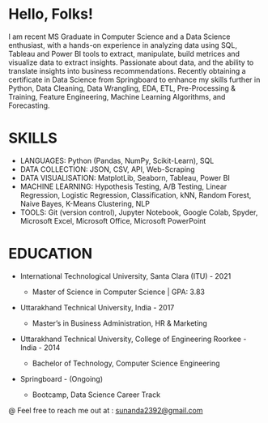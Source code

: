 # Hello, Folks!

I am recent MS Graduate in Computer Science and a Data Science enthusiast, with a hands-on experience in analyzing data using SQL, Tableau and Power BI tools to extract, manipulate, build metrices and visualize data to extract insights. Passionate about data, and the ability to translate insights into business recommendations. Recently obtaining a certificate in Data Science from Springboard to enhance my skills further in Python, Data Cleaning, Data Wrangling, EDA, ETL, Pre-Processing & Training, Feature Engineering, Machine Learning Algorithms, and Forecasting.

# SKILLS 
* LANGUAGES:  Python (Pandas, NumPy, Scikit-Learn), SQL
* DATA COLLECTION: JSON, CSV, API, Web-Scraping
* DATA VISUALISATION: MatplotLib, Seaborn, Tableau, Power BI
* MACHINE LEARNING: Hypothesis Testing, A/B Testing, Linear Regression, Logistic Regression, Classification, kNN, Random Forest, Naive Bayes, K-Means Clustering, NLP
* TOOLS: Git (version control), Jupyter Notebook, Google Colab, Spyder, Microsoft Excel, Microsoft Office, Microsoft PowerPoint

# EDUCATION
* International Technological University, Santa Clara (ITU)                           - 2021
  - Master of Science in Computer Science | GPA: 3.83

* Uttarakhand Technical University, India                                             - 2017
  - Master’s in Business Administration, HR & Marketing

* Uttarakhand Technical University, College of Engineering Roorkee - India            - 2014                                              
  - Bachelor of Technology, Computer Science Engineering

* Springboard									                                                        - (Ongoing) 
  - Bootcamp, Data Science Career Track
  
  
@ Feel free to reach me out at : sunanda2392@gmail.com

